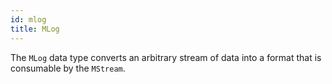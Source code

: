 ```yaml
---
id: mlog
title: MLog
---
```


The `MLog` data type converts an arbitrary stream of data into a format that is consumable by the `MStream`.
